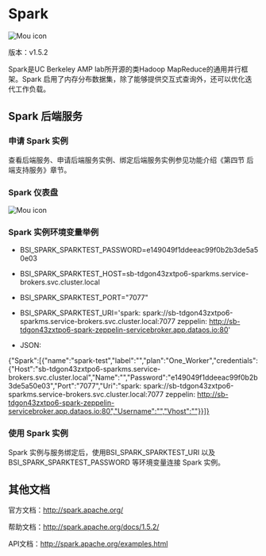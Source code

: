 # Spark

![Mou icon](../img/Spark.png)

版本：v1.5.2

Spark是UC Berkeley AMP lab所开源的类Hadoop MapReduce的通用并行框架。Spark 启用了内存分布数据集，除了能够提供交互式查询外，还可以优化迭代工作负载。

## Spark 后端服务

### 申请 Spark 实例

查看后端服务、申请后端服务实例、绑定后端服务实例参见功能介绍《第四节 后端支持服务》章节。

### Spark 仪表盘

![Mou icon](../img/Spark-dashbroad.png)

### Spark 实例环境变量举例

- BSI_SPARK_SPARKTEST_PASSWORD=e149049f1ddeeac99f0b2b3de5a50e03
- BSI_SPARK_SPARKTEST_HOST=sb-tdgon43zxtpo6-sparkms.service-brokers.svc.cluster.local
- BSI_SPARK_SPARKTEST_PORT="7077"
- BSI_SPARK_SPARKTEST_URI='spark: spark://sb-tdgon43zxtpo6-sparkms.service-brokers.svc.cluster.local:7077 zeppelin: http://sb-tdgon43zxtpo6-spark-zeppelin-servicebroker.app.dataos.io:80'

- JSON:

{"Spark":[{"name":"spark-test","label":"","plan":"One_Worker","credentials":{"Host":"sb-tdgon43zxtpo6-sparkms.service-brokers.svc.cluster.local","Name":"","Password":"e149049f1ddeeac99f0b2b3de5a50e03","Port":"7077","Uri":"spark:
            spark://sb-tdgon43zxtpo6-sparkms.service-brokers.svc.cluster.local:7077
            zeppelin: http://sb-tdgon43zxtpo6-spark-zeppelin-servicebroker.app.dataos.io:80","Username":"","Vhost":""}}]}

### 使用 Spark 实例

Spark 实例与服务绑定后，使用BSI_SPARK_SPARKTEST_URI 以及 BSI_SPARK_SPARKTEST_PASSWORD 等环境变量连接 Spark 实例。

## 其他文档

官方文档：http://spark.apache.org/

帮助文档：http://spark.apache.org/docs/1.5.2/

API文档：http://spark.apache.org/examples.html



